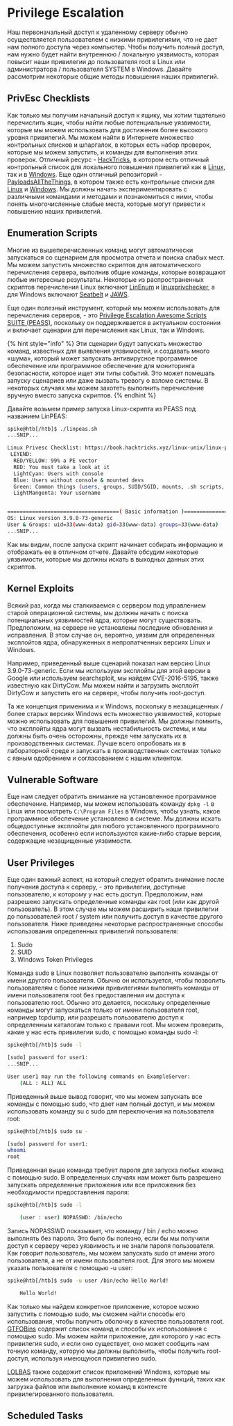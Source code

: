 # Privilege Escalation

Наш первоначальный доступ к удаленному серверу обычно осуществляется пользователем с низкими привилегиями, что не дает нам полного доступа через компьютер. Чтобы получить полный доступ, нам нужно будет найти внутреннюю / локальную уязвимость, которая повысит наши привилегии до пользователя root в Linux или администратора / пользователя SYSTEM в Windows. Давайте рассмотрим некоторые общие методы повышения наших привилегий.

## PrivEsc Checklists

Как только мы получим начальный доступ к ящику, мы хотим тщательно перечислить ящик, чтобы найти любые потенциальные уязвимости, которые мы можем использовать для достижения более высокого уровня привилегий. Мы можем найти в Интернете множество контрольных списков и шпаргалок, в которых есть набор проверок, которые мы можем запустить, и команды для выполнения этих проверок. Отличный ресурс - [HackTricks](https://book.hacktricks.xyz/), в котором есть отличный контрольный список для локального повышения привилегий как в [Linux](https://book.hacktricks.xyz/linux-unix/linux-privilege-escalation-checklist), так и в [Windows](https://book.hacktricks.xyz/windows/checklist-windows-privilege-escalation). Еще один отличный репозиторий - [PayloadsAllTheThings](https://github.com/swisskyrepo/PayloadsAllTheThings), в котором также есть контрольные списки для [Linux](https://github.com/swisskyrepo/PayloadsAllTheThings/blob/master/Methodology%20and%20Resources/Linux%20-%20Privilege%20Escalation.md) и [Windows](https://github.com/swisskyrepo/PayloadsAllTheThings/blob/master/Methodology%20and%20Resources/Windows%20-%20Privilege%20Escalation.md). Мы должны начать экспериментировать с различными командами и методами и познакомиться с ними, чтобы понять многочисленные слабые места, которые могут привести к повышению наших привилегий.

## Enumeration Scripts

Многие из вышеперечисленных команд могут автоматически запускаться со сценарием для просмотра отчета и поиска слабых мест. Мы можем запустить множество скриптов для автоматического перечисления сервера, выполнив общие команды, которые возвращают любые интересные результаты. Некоторые из распространенных скриптов перечисления Linux включают [LinEnum](https://github.com/rebootuser/LinEnum.git) и [linuxprivchecker](https://github.com/sleventyeleven/linuxprivchecker), а для Windows включают [Seatbelt](https://github.com/GhostPack/Seatbelt) и [JAWS](https://github.com/411Hall/JAWS).

Еще один полезный инструмент, который мы можем использовать для перечисления серверов, - это [Privilege Escalation Awesome Scripts SUITE \(PEASS\)](https://github.com/carlospolop/privilege-escalation-awesome-scripts-suite), поскольку он поддерживается в актуальном состоянии и включает сценарии для перечисления как Linux, так и Windows.

{% hint style="info" %}
Эти сценарии будут запускать множество команд, известных для выявления уязвимостей, и создавать много «шума», который может запускать антивирусное программное обеспечение или программное обеспечение для мониторинга безопасности, которое ищет эти типы событий. Это может помешать запуску сценариев или даже вызвать тревогу о взломе системы. В некоторых случаях мы можем захотеть выполнить перечисление вручную вместо запуска скриптов.
{% endhint %}

Давайте возьмем пример запуска Linux-скрипта из PEASS под названием LinPEAS:

```bash
spike@htb[/htb]$ ./linpeas.sh
...SNIP...

Linux Privesc Checklist: https://book.hacktricks.xyz/linux-unix/linux-privilege-escalation-checklist
 LEYEND:
  RED/YELLOW: 99% a PE vector
  RED: You must take a look at it
  LightCyan: Users with console
  Blue: Users without console & mounted devs
  Green: Common things (users, groups, SUID/SGID, mounts, .sh scripts, cronjobs)
  LightMangenta: Your username


====================================( Basic information )=====================================
OS: Linux version 3.9.0-73-generic
User & Groups: uid=33(www-data) gid=33(www-data) groups=33(www-data)
...SNIP...
```

Как мы видим, после запуска скрипт начинает собирать информацию и отображать ее в отличном отчете. Давайте обсудим некоторые уязвимости, которые мы должны искать в выходных данных этих скриптов.

## Kernel Exploits

Всякий раз, когда мы сталкиваемся с сервером под управлением старой операционной системы, мы должны начать с поиска потенциальных уязвимостей ядра, которые могут существовать. Предположим, на сервере не установлены последние обновления и исправления. В этом случае он, вероятно, уязвим для определенных эксплойтов ядра, обнаруженных в непропатченных версиях Linux и Windows.

Например, приведенный выше сценарий показал нам версию Linux 3.9.0-73-generic. Если мы используем эксплойты для этой версии в Google или используем searchsploit, мы найдем CVE-2016-5195, также известную как DirtyCow. Мы можем найти и загрузить эксплойт DirtyCow и запустить его на сервере, чтобы получить root-доступ.

Та же концепция применима и к Windows, поскольку в незащищенных / более старых версиях Windows есть множество уязвимостей, которые можно использовать для повышения привилегий. Мы должны помнить, что эксплойты ядра могут вызвать нестабильность системы, и мы должны быть очень осторожны, прежде чем запускать их в производственных системах. Лучше всего опробовать их в лабораторной среде и запускать в производственных системах только с явным одобрением и согласованием с нашим клиентом.

## Vulnerable Software

Еще нам следует обратить внимание на установленное программное обеспечение. Например, мы можем использовать команду `dpkg -l` в Linux или посмотреть `C:\Program Files` в Windows, чтобы узнать, какое программное обеспечение установлено в системе. Мы должны искать общедоступные эксплойты для любого установленного программного обеспечения, особенно если используются какие-либо старые версии, содержащие незащищенные уязвимости.

## User Privileges

Еще один важный аспект, на который следует обратить внимание после получения доступа к серверу, - это привилегии, доступные пользователю, к которому у нас есть доступ. Предположим, нам разрешено запускать определенные команды как root \(или как другой пользователь\). В этом случае мы можем расширить наши привилегии до пользователей root / system или получить доступ в качестве другого пользователя. Ниже приведены некоторые распространенные способы использования определенных привилегий пользователя:

1. Sudo
2. SUID
3. Windows Token Privileges

Команда sudo в Linux позволяет пользователю выполнять команды от имени другого пользователя. Обычно он используется, чтобы позволить пользователям с более низкими привилегиями выполнять команды от имени пользователя root без предоставления им доступа к пользователю root. Обычно это делается, поскольку определенные команды могут запускаться только от имени пользователя root, например tcpdump, или разрешать пользователю доступ к определенным каталогам только с правами root. Мы можем проверить, какие у нас есть привилегии sudo, с помощью команды sudo -l:

```bash
spike@htb[/htb]$ sudo -l

[sudo] password for user1:
...SNIP...

User user1 may run the following commands on ExampleServer:
    (ALL : ALL) ALL
```

Приведенный выше вывод говорит, что мы можем запускать все команды с помощью sudo, что дает нам полный доступ, и мы можем использовать команду su с sudo для переключения на пользователя root:

```bash
spike@htb[/htb]$ sudo su -

[sudo] password for user1:
whoami
root
```

Приведенная выше команда требует пароля для запуска любых команд с помощью sudo. В определенных случаях нам может быть разрешено запускать определенные приложения или все приложения без необходимости предоставления пароля:

```bash
spike@htb[/htb]$ sudo -l

    (user : user) NOPASSWD: /bin/echo
```

Запись NOPASSWD показывает, что команду / bin / echo можно выполнять без пароля. Это было бы полезно, если бы мы получили доступ к серверу через уязвимость и не знали пароля пользователя. Как говорит пользователь, мы можем запускать sudo от имени этого пользователя, а не от имени пользователя root. Для этого мы можем указать пользователя с помощью -u user:

```bash
spike@htb[/htb]$ sudo -u user /bin/echo Hello World!

    Hello World!
```

Как только мы найдем конкретное приложение, которое можно запустить с помощью sudo, мы сможем найти способы его использования, чтобы получить оболочку в качестве пользователя root. [GTFOBins](https://gtfobins.github.io/) содержит список команд и способы их использования с помощью sudo. Мы можем найти приложение, для которого у нас есть привилегия sudo, и если оно существует, оно может сообщить нам точную команду, которую мы должны выполнить, чтобы получить root-доступ, используя имеющуюся привилегию sudo.

[LOLBAS](https://lolbas-project.github.io/#) также содержит список приложений Windows, которые мы можем использовать для выполнения определенных функций, таких как загрузка файлов или выполнение команд в контексте привилегированного пользователя.

## Scheduled Tasks

